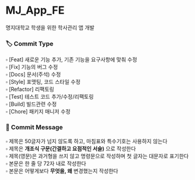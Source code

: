 # MJ_App_FE
명지대학교 학생을 위한 학사관리 앱 개발


### 🏷️ Commit Type <br/>
▫ [Feat] 새로운 기능 추가, 기존 기능을 요구사항에 맞춰 수정 <br/>
▫ [Fix] 기능의 버그 수정 <br/>
▫ [Docs] 문서(주석) 수정 <br/>
▫ [Style] 포맷팅, 코드 스타일 수정 <br/>
▫ [Refactor] 리팩토링 <br/>
▫ [Test] 테스트 코드 추가/수정/리팩토링 <br/>
▫ [Build] 빌드관련 수정 <br/>
▫ [Chore] 패키지 매니저 수정 <br/>

### 📝 Commit Message <br/>
▫ 제목은 50글자가 넘지 않도록 하고, 마침표와 특수기호는 사용하지 않는다 <br/>
▫ 제목은 **개조식 구문(간결하고 요점적인 서술)** 으로 작성한다 <br/>
▫ 제목(영문)은 과거형을 쓰지 않고 명령문으로 작성하며 첫 글자는 대문자로 표기한다 <br/>
▫ 본문은 한 줄 당 72자 내로 작성한다 <br/>
▫ 본문은 어떻게보다 **무엇을, 왜** 변경했는지 작성한다 <br/>
